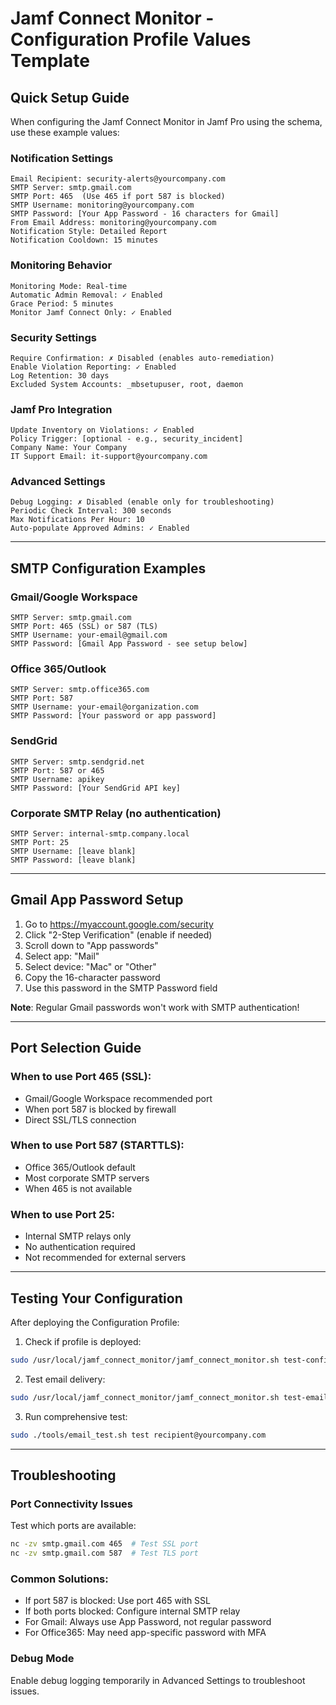 # Jamf Connect Monitor - Configuration Profile Values Template

## Quick Setup Guide

When configuring the Jamf Connect Monitor in Jamf Pro using the schema, use these example values:

### Notification Settings
```
Email Recipient: security-alerts@yourcompany.com
SMTP Server: smtp.gmail.com
SMTP Port: 465  (Use 465 if port 587 is blocked)
SMTP Username: monitoring@yourcompany.com
SMTP Password: [Your App Password - 16 characters for Gmail]
From Email Address: monitoring@yourcompany.com
Notification Style: Detailed Report
Notification Cooldown: 15 minutes
```

### Monitoring Behavior
```
Monitoring Mode: Real-time
Automatic Admin Removal: ✓ Enabled
Grace Period: 5 minutes
Monitor Jamf Connect Only: ✓ Enabled
```

### Security Settings
```
Require Confirmation: ✗ Disabled (enables auto-remediation)
Enable Violation Reporting: ✓ Enabled
Log Retention: 30 days
Excluded System Accounts: _mbsetupuser, root, daemon
```

### Jamf Pro Integration
```
Update Inventory on Violations: ✓ Enabled
Policy Trigger: [optional - e.g., security_incident]
Company Name: Your Company
IT Support Email: it-support@yourcompany.com
```

### Advanced Settings
```
Debug Logging: ✗ Disabled (enable only for troubleshooting)
Periodic Check Interval: 300 seconds
Max Notifications Per Hour: 10
Auto-populate Approved Admins: ✓ Enabled
```

---

## SMTP Configuration Examples

### Gmail/Google Workspace
```
SMTP Server: smtp.gmail.com
SMTP Port: 465 (SSL) or 587 (TLS)
SMTP Username: your-email@gmail.com
SMTP Password: [Gmail App Password - see setup below]
```

### Office 365/Outlook
```
SMTP Server: smtp.office365.com
SMTP Port: 587
SMTP Username: your-email@organization.com
SMTP Password: [Your password or app password]
```

### SendGrid
```
SMTP Server: smtp.sendgrid.net
SMTP Port: 587 or 465
SMTP Username: apikey
SMTP Password: [Your SendGrid API key]
```

### Corporate SMTP Relay (no authentication)
```
SMTP Server: internal-smtp.company.local
SMTP Port: 25
SMTP Username: [leave blank]
SMTP Password: [leave blank]
```

---

## Gmail App Password Setup

1. Go to https://myaccount.google.com/security
2. Click "2-Step Verification" (enable if needed)
3. Scroll down to "App passwords"
4. Select app: "Mail"
5. Select device: "Mac" or "Other"
6. Copy the 16-character password
7. Use this password in the SMTP Password field

**Note**: Regular Gmail passwords won't work with SMTP authentication!

---

## Port Selection Guide

### When to use Port 465 (SSL):
- Gmail/Google Workspace recommended port
- When port 587 is blocked by firewall
- Direct SSL/TLS connection

### When to use Port 587 (STARTTLS):
- Office 365/Outlook default
- Most corporate SMTP servers
- When 465 is not available

### When to use Port 25:
- Internal SMTP relays only
- No authentication required
- Not recommended for external servers

---

## Testing Your Configuration

After deploying the Configuration Profile:

1. Check if profile is deployed:
```bash
sudo /usr/local/jamf_connect_monitor/jamf_connect_monitor.sh test-config
```

2. Test email delivery:
```bash
sudo /usr/local/jamf_connect_monitor/jamf_connect_monitor.sh test-email recipient@yourcompany.com
```

3. Run comprehensive test:
```bash
sudo ./tools/email_test.sh test recipient@yourcompany.com
```

---

## Troubleshooting

### Port Connectivity Issues
Test which ports are available:
```bash
nc -zv smtp.gmail.com 465  # Test SSL port
nc -zv smtp.gmail.com 587  # Test TLS port
```

### Common Solutions:
- If port 587 is blocked: Use port 465 with SSL
- If both ports blocked: Configure internal SMTP relay
- For Gmail: Always use App Password, not regular password
- For Office365: May need app-specific password with MFA

### Debug Mode
Enable debug logging temporarily in Advanced Settings to troubleshoot issues.